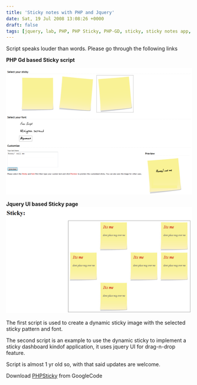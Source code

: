 ```yaml
---
title: 'Sticky notes with PHP and Jquery'
date: Sat, 19 Jul 2008 13:08:26 +0000
draft: false
tags: [jquery, lab, PHP, PHP Sticky, PHP-GD, sticky, sticky notes app, tools, web sticky, web sticky application]
---
```


Script speaks louder than words. Please go through the following links 

**PHP Gd based Sticky script** 

[![](/assets/demo.png)](http://palani.bitsymphony.com/lab/sticky/) 


**Jquery UI based Sticky page** 
[![](/assets/stickypage.png)](http://palani.bitsymphony.com/lab/sticky/demo2.php) 

The first script is used to create a dynamic sticky image with the selected sticky pattern and font. 

The second script is an example to use the dynamic sticky to implement a sticky dashboard kindof application, it uses jquery UI for drag-n-drop feature. 

Script is almost 1 yr old so, with that said updates are welcome. 

Download [PHPSticky](https://storage.googleapis.com/google-code-archive-downloads/v2/code.google.com/prjx/sticky.zip "PHP Sticky 0.01") from GoogleCode